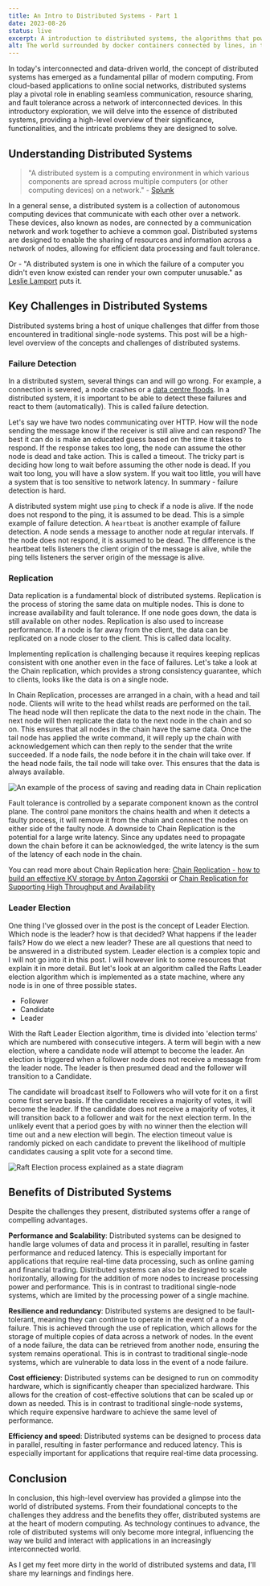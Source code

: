 ```yaml
---
title: An Intro to Distributed Systems - Part 1
date: 2023-08-26
status: live
excerpt: A introduction to distributed systems, the algorithms that power them and the problems they solve. - Part 1
alt: The world surrounded by docker containers connected by lines, in the style of a Van Gough painting.
---
```


In today's interconnected and data-driven world, the concept of distributed systems has emerged as a fundamental pillar of modern computing. From cloud-based applications to online social networks, distributed systems play a pivotal role in enabling seamless communication, resource sharing, and fault tolerance across a network of interconnected devices. In this introductory exploration, we will delve into the essence of distributed systems, providing a high-level overview of their significance, functionalities, and the intricate problems they are designed to solve.

## Understanding Distributed Systems

>"A distributed system is a computing environment in which various components are spread across multiple computers (or other computing devices) on a network." - [Splunk](https://www.splunk.com/en_us/data-insider/what-are-distributed-systems.html)

In a general sense, a distributed system is a collection of autonomous computing devices that communicate with each other over a network. These devices, also known as nodes, are connected by a communication network and work together to achieve a common goal. Distributed systems are designed to enable the sharing of resources and information across a network of nodes, allowing for efficient data processing and fault tolerance.

Or - "A distributed system is one in which the failure of a computer you didn't even know existed can render your own computer unusable." as [Leslie Lamport](https://amturing.acm.org/award_winners/lamport_1205376.cfm#:~:text=%60%60A%20distributed%20system%20is,is%20a%20famous%20Lamport%20quip.) puts it.

## Key Challenges in Distributed Systems

Distributed systems bring a host of unique challenges that differ from those encountered in traditional single-node systems. This post will be a high-level overview of the concepts and challenges of distributed systems.

### Failure Detection

In a distributed system, several things can and will go wrong. For example, a connection is severed, a node crashes or a [data centre floods](https://www.itpro.com/infrastructure/data-centres/google-cloud-deep-into-second-day-of-fire-and-flood-data-center-fiasco). In a distributed system, it is important to be able to detect these failures and react to them (automatically). This is called failure detection.

Let's say we have two nodes communicating over HTTP. How will the node sending the message know if the receiver is still alive and can respond? The best it can do is make an educated guess based on the time it takes to respond. If the response takes too long, the node can assume the other node is dead and take action. This is called a timeout. The tricky part is deciding how long to wait before assuming the other node is dead. If you wait too long, you will have a slow system. If you wait too little, you will have a system that is too sensitive to network latency. In summary - failure detection is hard.

A distributed system might use `ping` to check if a node is alive. If the node does not respond to the ping, it is assumed to be dead. This is a simple example of failure detection. A `heartbeat` is another example of failure detection. A node sends a message to another node at regular intervals. If the node does not respond, it is assumed to be dead. The difference is the heartbeat tells listeners the client origin of the message is alive, while the ping tells listeners the server origin of the message is alive.

### Replication

Data replication is a fundamental block of distributed systems. Replication is the process of storing the same data on multiple nodes. This is done to increase availability and fault tolerance. If one node goes down, the data is still available on other nodes. Replication is also used to increase performance. If a node is far away from the client, the data can be replicated on a node closer to the client. This is called data locality.

Implementing replication is challenging because it requires keeping replicas consistent with one another even in the face of failures. Let's take a look at the Chain replication, which provides a strong consistency guarantee, which to clients, looks like the data is on a single node.

In Chain Replication, processes are arranged in a chain, with a head and tail node. Clients will write to the head whilst reads are performed on the tail. The head node will then replicate the data to the next node in the chain. The next node will then replicate the data to the next node in the chain and so on. This ensures that all nodes in the chain have the same data. Once the tail node has applied the write command, it will reply up the chain with acknowledgement which can then reply to the sender that the write succeeded. If a node fails, the node before it in the chain will take over. If the head node fails, the tail node will take over. This ensures that the data is always available.

![An example of the process of saving and reading data in Chain replication](../../assets/images/2023-08-26-Intro-to-distributed-systems/chain_replication.webp)

Fault tolerance is controlled by a separate component known as the control plane. The control pane monitors the chains health and when it detects a faulty process, it will remove it from the chain and connect the nodes on either side of the faulty node. A downside to Chain Replication is the potential for a large write latency. Since any updates need to propagate down the chain before it can be acknowledged, the write latency is the sum of the latency of each node in the chain.

You can read more about Chain Replication here: [Chain Replication - how to build an effective KV storage by Anton Zagorskii](https://medium.com/coinmonks/chain-replication-how-to-build-an-effective-kv-storage-part-1-2-b0ce10d5afc3) or [Chain Replication for Supporting High Throughput and Availability](cs.cornell.edu/home/rvr/papers/OSDI04.pdf)


### Leader Election

One thing I've glossed over in the post is the concept of Leader Election. Which node is the leader? how is that decided? What happens if the leader fails? How do we elect a new leader? These are all questions that need to be answered in a distributed system. Leader election is a complex topic and I will not go into it in this post. I will however link to some resources that explain it in more detail. But let's look at an algorithm called the Rafts Leader election algorithm which is implemented as a state machine, where any node is in one of three possible states.

- Follower
- Candidate
- Leader

With the Raft Leader Election algorithm, time is divided into 'election terms' which are numbered with consecutive integers. A term will begin with a new election, where a candidate node will attempt to become the leader. An election is triggered when a follower node does not receive a message from the leader node. The leader is then presumed dead and the follower will transition to a Candidate.

The candidate will broadcast itself to Followers who will vote for it on a first come first serve basis. If the candidate receives a majority of votes, it will become the leader. If the candidate does not receive a majority of votes, it will transition back to a follower and wait for the next election term.
In the unlikely event that a period goes by with no winner then the election will time out and a new election will begin. The election timeout value is randomly picked on each candidate to prevent the likelihood of multiple candidates causing a split vote for a second time.

![Raft Election process explained as a state diagram](../../assets/images/2023-08-26-Intro-to-distributed-systems/raft_election_process.webp)
## Benefits of Distributed Systems

Despite the challenges they present, distributed systems offer a range of compelling advantages.

**Performance and Scalability**: Distributed systems can be designed to handle large volumes of data and process it in parallel, resulting in faster performance and reduced latency. This is especially important for applications that require real-time data processing, such as online gaming and financial trading. Distributed systems can also be designed to scale horizontally, allowing for the addition of more nodes to increase processing power and performance. This is in contrast to traditional single-node systems, which are limited by the processing power of a single machine.

**Resilience and redundancy**: Distributed systems are designed to be fault-tolerant, meaning they can continue to operate in the event of a node failure. This is achieved through the use of replication, which allows for the storage of multiple copies of data across a network of nodes. In the event of a node failure, the data can be retrieved from another node, ensuring the system remains operational. This is in contrast to traditional single-node systems, which are vulnerable to data loss in the event of a node failure.

**Cost efficiency**: Distributed systems can be designed to run on commodity hardware, which is significantly cheaper than specialized hardware. This allows for the creation of cost-effective solutions that can be scaled up or down as needed. This is in contrast to traditional single-node systems, which require expensive hardware to achieve the same level of performance.

**Efficiency and speed**: Distributed systems can be designed to process data in parallel, resulting in faster performance and reduced latency. This is especially important for applications that require real-time data processing.

## Conclusion

In conclusion, this high-level overview has provided a glimpse into the world of distributed systems. From their foundational concepts to the challenges they address and the benefits they offer, distributed systems are at the heart of modern computing. As technology continues to advance, the role of distributed systems will only become more integral, influencing the way we build and interact with applications in an increasingly interconnected world.

As I get my feet more dirty in the world of distributed systems and data, I'll share my learnings and findings here.